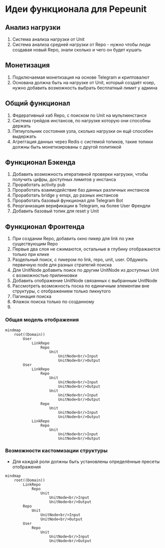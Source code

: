 # Идеи функционала для Pepeunit

## Анализ нагрузки

1. Система анализа нагрузки от Unit
2. Система анализа средней нагрузки от Repo - нужно чтобы люди создавая новый Repo, знали сколько и чего он будет кушать

## Монетизация

1. Подключаемая монетизация на основе Telegram и криптовалют
2. Основана должна быть на нагрузке от Unit, который создаёт юзер, нужно добавить возможность выбрать бесплатный лимит у админа

## Общий функционал

1. Федеративный хаб Repo, c поиском по Unit на мультиинстансе
2. Система грейдов инстансов, по нагрузке которую они способны держать
3. Пятиугольник состояния узла, сколько нагрузки он ещё способен выдержать
4. Агреггация данных через Redis с системой топиков, такие топики должны быть монетизированы с другой политикой

## Функционал Бэкенда

1. Добавить возможность итеративной проверки нагрузки, чтобы получить цифры, доступных лимитов у инстанса
2. Проработать activity pub
3. Проработать взаимодействие баз данных различных инстансов
4. Проработать bridge y emqx, до разных инстансов
5. Проработать базовый функционал для Telegram Bot
6. Реорганизация верификации в Telegram, на более User Френдли
7. Добавить базовый топик для reset y Unit

## Функционал Фронтенда

1. При создании Repo, добавить окно пикер для link по уже существующим Repo
1. Первые два слоя не сжимаются, остальные в глубину отображаются только при клике
1. Раздельный поиск, c пикером по link, repo, unit, user. Обдумать первичную node для разных стратегий поиска
1. Для UnitNode добавить поиск по другим UnitNode из доступных Unit с возможностью прилинковки
1. Добавить отображение UnitNode связанных с выбранным UnitNode
1. Рассмотреть возможность поска по единичным элементам вне структуры, с отображением только пикнутого
1. Пагинация поиска
1. Флажок поиска только по созданному
1. 

### Общая модель отображения

```mermaid
mindmap
    root((Domain))
        User
            LinkRepo
                Repo
                    Unit
                        UnitNode<br/>Input
                        UnitNode<br/>Output
        User
            LinkRepo
                Repo
                    Unit
                        UnitNode<br/>Input
                        UnitNode<br/>Output
                    Unit
                        UnitNode<br/>Input
                        UnitNode<br/>Output
                Repo
                    Unit
                        UnitNode<br/>Input
                        UnitNode<br/>Output
            LinkRepo
                Repo
                    Unit
                        UnitNode<br/>Input
                        UnitNode<br/>Output
```

### Возможности кастомизации структуры

- Для каждой роли должны быть установлены определённые пресеты отображения

```mermaid
mindmap
    root((Domain))
        LinkRepo
            Repo
                Unit
                    UnitNode<br/>Input
                    UnitNode<br/>Output
        Repo
            Unit
                UnitNode<br/>Input
                UnitNode<br/>Output
        User
            Repo
                Unit
                    UnitNode<br/>Input
                    UnitNode<br/>Output
```